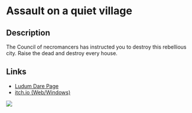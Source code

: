 # Assault on a quiet village
## Description
The Council of necromancers has instructed you to destroy this rebellious city. Raise the dead and destroy every house.

## Links
* [Ludum Dare Page](https://ldjam.com/events/ludum-dare/45/assault-on-a-quiet-village)
* [itch.io (Web/Windows)](https://ldjam.com/events/ludum-dare/45/assault-on-a-quiet-village)

![](https://static.jam.vg/raw/206/1/z/28a72.gif)
